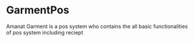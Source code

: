 # GarmentPos
Amanat Garment is a pos system who contains the all basic functionalities of pos system including reciept
